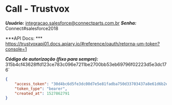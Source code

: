 # Call - Trustvox
***Usuário:*** integracao.salesforce@connectparts.com.br
***Senha:*** Connect#salesforce2018

***API Docs: *** https://trustvoxapi01.docs.apiary.io/#reference/oauth/retorna-um-token?console=1

***Código de autorização (fixo para sempre):*** 315b4cf43628ffd123ce783c096e7211be2700bb53eb69796f02223d5e3dc176`

```json
{
    "access_token": "30d4bc6d5fe3dc00d7e5e81fadba750d33703437a8e61d6b2e49df338dde1976",
    "token_type": "bearer",
    "created_at": 1527862791
}
```


<!--stackedit_data:
eyJoaXN0b3J5IjpbLTE0Njc0MzMzNTddfQ==
-->